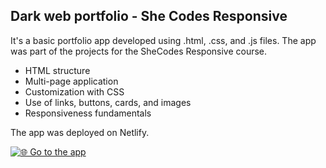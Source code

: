 ## Dark web portfolio - She Codes Responsive

It's a basic portfolio app developed using .html, .css, and .js files. The app was part of the projects for the SheCodes Responsive course.

- HTML structure
- Multi-page application
- Customization with CSS
- Use of links, buttons, cards, and images
- Responsiveness fundamentals

The app was deployed on Netlify.

[![🌐 Go to the app](https://img.shields.io/badge/🌐-Go_to_the_app-0D6EFD?style=for-the-badge)](https://portfolio-web-dark.netlify.app/)
